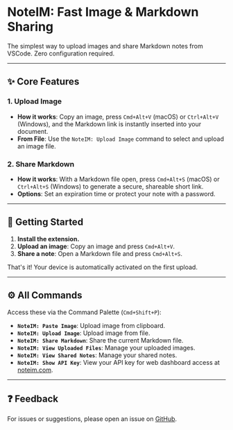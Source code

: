 # NoteIM: Fast Image & Markdown Sharing


The simplest way to upload images and share Markdown notes from VSCode. Zero configuration required.

---

## ✨ Core Features

### 1. Upload Image

- **How it works**: Copy an image, press `Cmd+Alt+V` (macOS) or `Ctrl+Alt+V` (Windows), and the Markdown link is instantly inserted into your document.
- **From File**: Use the `NoteIM: Upload Image` command to select and upload an image file.

### 2. Share Markdown

- **How it works**: With a Markdown file open, press `Cmd+Alt+S` (macOS) or `Ctrl+Alt+S` (Windows) to generate a secure, shareable short link.
- **Options**: Set an expiration time or protect your note with a password.

---

## 🚀 Getting Started

1.  **Install the extension.**
2.  **Upload an image**: Copy an image and press `Cmd+Alt+V`.
3.  **Share a note**: Open a Markdown file and press `Cmd+Alt+S`.

That's it! Your device is automatically activated on the first upload.

---

## ⚙️ All Commands

Access these via the Command Palette (`Cmd+Shift+P`):

- **`NoteIM: Paste Image`**: Upload image from clipboard.
- **`NoteIM: Upload Image`**: Upload image from file.
- **`NoteIM: Share Markdown`**: Share the current Markdown file.
- **`NoteIM: View Uploaded Files`**: Manage your uploaded images.
- **`NoteIM: View Shared Notes`**: Manage your shared notes.
- **`NoteIM: Show API Key`**: View your API key for web dashboard access at [noteim.com](https://www.noteim.com).

---

## ❓ Feedback

For issues or suggestions, please open an issue on [GitHub](https://github.com/okmdx/okmd-vscode/issues).
